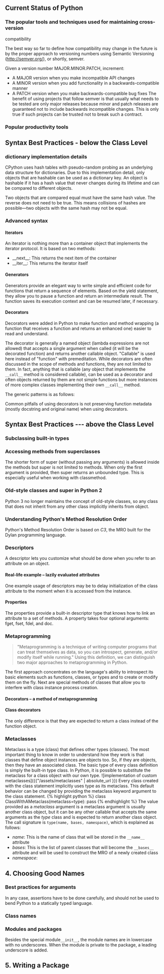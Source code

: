 ## Current Status of Python
### The popular tools and techniques used for maintaining cross-version
compatibility

The best way so far to define how compatibility may change in the future is
by the proper approach to versioning numbers using Semantic Versioning      
(http://semver.org/), or shortly, semver. 

Given a version number MAJOR.MINOR.PATCH, increment:
* A MAJOR version when you make incompatible API changes
* A MINOR version when you add functionality in a backwards-compatible
manner
* A PATCH version when you make backwards-compatible bug fixes The benefit
of using projects that follow semver is that usually what needs to be tested
are only major releases because minor and patch releases are guaranteed not 
to include backwards incompatible changes. This is only true if such
projects can be trusted not to break such a contract.

### Popular productivity tools

## Syntax Best Practices - below the Class Level
### dictionary implementation details
CPython uses hash tables with pseudo-random probing as an underlying data
structure for dictionaries. Due to this implementation detail, only objects
that are hashable can be used as a dictionary key. An object is hashable if it
has a hash value that never changes during its lifetime and can be compared
to different objects. 

Two objects that are compared equal must have the same hash value. The reverse
does not need to be true. This means collisions of hashes are possible—two
objects with the same hash may not be equal. 

### Advanced syntax
#### Iterators
An iterator is nothing more than a container object that implements the
iterator protocol. It is based on two methods:
* \_\_next\_\_: This returns the next item of the container
* \_\_iter\_\_: This returns the iterator itself

#### Generators
Generators provide an elegant way to write simple and efficient code for
functions that return a sequence of elements. Based on the yield statement,
they allow you to pause a function and return an intermediate result. The
function saves its execution context and can be resumed later, if necessary.

#### Decorators
Decorators were added in Python to make function and method wrapping (a
function that receives a function and returns an enhanced one) easier to
read and understand. 

The decorator is generally a named object (lambda expressions are not
allowed) that accepts a single argument when called (it will be the 
decorated function)
and returns another callable object. "Callable" is used here instead of
"function" with premeditation. While decorators are often discussed in the
scope of methods and functions, they are not limited to them. In fact,
anything that is callable (any object that implements the `__call__` method
is considered callable), can be used as a
decorator and often objects returned by them are not simple functions but
more instances of more complex classes implementing their own `__call__` 
method.

The generic patterns is as follows:

Common pitfalls of using decorators is not preserving function metadata
(mostly docstring and original name) when using decorators.

## Syntax Best Practices --- above the Class Level
### Subclassing built-in types
### Accessing methods from superclasses
The shorter form of super (without passing any arguments) is allowed inside
the methods but super is not limited to methods. 
When only the first argument is provided, then super returns an unbounded
type. This is especially useful when working with classmethod.
### Old-style classes and super in Python 2
Python 3 no longer maintains the concept of old-style classes, so any class
that does not inherit from any other class implicitly inherits from object. 
### Understanding Python's Method Resolution Order
Python's Method Resolution Order is based on *C3*, the MRO built for the Dylan
programming language.
### Descriptors
A descriptor lets you customize what should be done when you refer to an
attribute on an object.
#### Real-life example – lazily evaluated attributes
One example usage of descriptors may be to delay initialization of the class
attribute to the moment when it is accessed from the instance. 
#### Properties
The properties provide a built-in descriptor type that knows how to link an
attribute to a set of methods. A property takes four optional arguments: fget,
fset, fdel, and doc. 
### Metaprogramming
> "Metaprogramming is a technique of writing computer programs that can
> treat themselves as data, so you can introspect, generate, and/or modify
> itself while running."
Using this definition, we can distinguish two major approaches to
metaprogramming in Python.

The first approach concentrates on the language's ability to introspect its
basic elements such as functions, classes, or types and to create or modify
them on the fly.
Next are special methods of classes that allow you to interfere with class
instance process creation.
#### Decorators – a method of metaprogramming
#### Class decorators
The only difference is that they are expected to return a class instead of the
function object. 
### Metaclasses
Metaclass is a type (class) that defines other types (classes). 
The most important thing to know in order to understand how they work is
that classes that define object instances are objects too. So, if they are
objects, then they have an associated class. 
The basic type of every class definition is simply the built-in type class.
In Python, it is possible to substitute the metaclass for a class object
with our own type.
![implementation of custom metaclasses]({{"/assets/metaclasses" | absolute_url }})
Every class created with the class statement implicitly uses type as its
metaclass. This default behavior can be changed by providing the metaclass
keyword argument to the class statement.
{% highlight python %}
    class ClassWithAMetaclass(metaclass=type):
        pass
{% endhighlight %}
The value provided as a _metaclass_ argument is a metaclass argument is
usually another class object, but it can be any other callable that accepts
the same arguments as the _type_ class and is expected to return another
class object. 
The call signature is `type(name, bases, namespace)`, which is explained as
follows:
*  _name_: This is the name of class that will be stored in the 
        `__name__` attribute
*  _bases_: This is the list of parent classes that will become the
        `__bases__` attribute and will be used to construct the MRO of a
        newly created class
*  _namespace_: 

## 4. Choosing Good Names
### Best practices for arguments
In any case, assertions have to be done carefully, and should not be used to
bend Python to a statically typed language. 

### Class names

### Modules and packages
Besides the special module`__init__`, the module names are in lowercase with
no underscores.
When the module is private to the package, a leading underscore is added.

## 5. Writing a Package
